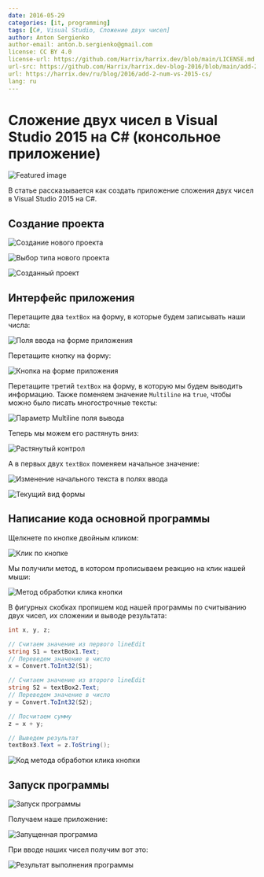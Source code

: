 ```yaml
---
date: 2016-05-29
categories: [it, programming]
tags: [C#, Visual Studio, Сложение двух чисел]
author: Anton Sergienko
author-email: anton.b.sergienko@gmail.com
license: CC BY 4.0
license-url: https://github.com/Harrix/harrix.dev/blob/main/LICENSE.md
url-src: https://github.com/Harrix/harrix.dev-blog-2016/blob/main/add-2-num-vs-2015-cs/add-2-num-vs-2015-cs.md
url: https://harrix.dev/ru/blog/2016/add-2-num-vs-2015-cs/
lang: ru
---
```


# Сложение двух чисел в Visual Studio 2015 на C# (консольное приложение)

![Featured image](featured-image.svg)

В статье рассказывается как создать приложение сложения двух чисел в Visual Studio 2015 на C#.

## Создание проекта

![Создание нового проекта](img/new-project_01.png)

![Выбор типа нового проекта](img/new-project_02.png)

![Созданный проект](img/new-project_03.png)

## Интерфейс приложения

Перетащите два `textBox` на форму, в которые будем записывать наши числа:

![Поля ввода на форме приложения](img/controls_01.png)

Перетащите кнопку на форму:

![Кнопка на форме приложения](img/controls_02.png)

Перетащите третий `textBox` на форму, в которую мы будем выводить информацию. Также поменяем значение `Multiline` на `true`, чтобы можно было писать многострочные тексты:

![Параметр Multiline поля вывода](img/controls_03.png)

Теперь мы можем его растянуть вниз:

![Растянутый контрол](img/controls_04.png)

А в первых двух `textBox` поменяем начальное значение:

![Изменение начального текста в полях ввода](img/controls_05.png)

![Текущий вид формы](img/controls_06.png)

## Написание кода основной программы

Щелкнете по кнопке двойным кликом:

![Клик по кнопке](img/button_01.png)

Мы получили метод, в котором прописываем реакцию на клик нашей мыши:

![Метод обработки клика кнопки](img/button_02.png)

В фигурных скобках пропишем код нашей программы по считыванию двух чисел, их сложении и выводе результата:

```cs
int x, y, z;

// Считаем значение из первого lineEdit
string S1 = textBox1.Text;
// Переведем значение в число
x = Convert.ToInt32(S1);

// Считаем значение из второго lineEdit
string S2 = textBox2.Text;
// Переведем значение в число
y = Convert.ToInt32(S2);

// Посчитаем сумму
z = x + y;

// Выведем результат
textBox3.Text = z.ToString();
```

![Код метода обработки клика кнопки](img/code.png)

## Запуск программы

![Запуск программы](img/run.png)

Получаем наше приложение:

![Запущенная программа](img/result_01.png)

При вводе наших чисел получим вот это:

![Результат выполнения программы](img/result_02.png)
